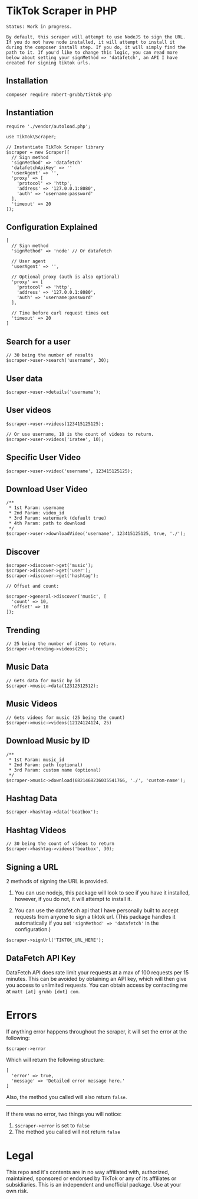 # TikTok Scraper in PHP

`Status: Work in progress.`

```
By default, this scraper will attempt to use NodeJS to sign the URL. If you do not have node installed, it will attempt to install it during the composer install step. If you do, it will simply find the path to it. If you'd like to change this logic, you can read more below about setting your signMethod => 'datafetch', an API I have created for signing tiktok urls.
```

## Installation

```
composer require robert-grubb/tiktok-php
```

## Instantiation

```
require './vendor/autoload.php';

use TikTok\Scraper;

// Instantiate TikTok Scraper library
$scraper = new Scraper([
  // Sign method
  'signMethod' => 'datafetch'
  'datafetchApiKey' => ''
  'userAgent' => '',
  'proxy' => [
    'protocol' => 'http',
    'address' => '127.0.0.1:8080',
    'auth' => 'username:password'
  ],
  'timeout' => 20
]);
```

## Configuration Explained

```
[
  // Sign method
  'signMethod' => 'node' // Or datafetch

  // User agent
  'userAgent' => '',

  // Optional proxy (auth is also optional)
  'proxy' => [
    'protocol' => 'http',
    'address' => '127.0.0.1:8080',
    'auth' => 'username:password'
  ],

  // Time before curl request times out
  'timeout' => 20
]
```

## Search for a user

```
// 30 being the number of results
$scraper->user->search('username', 30);
```

## User data

```
$scraper->user->details('username');
```

## User videos

```
$scraper->user->videos(123415125125);

// Or use username, 10 is the count of videos to return.
$scraper->user->videos('iratee', 10);
```

## Specific User Video

```
$scraper->user->video('username', 123415125125);
```

## Download User Video

```
/**
 * 1st Param: username
 * 2nd Param: video_id
 * 3rd Param: watermark (default true)
 * 4th Param: path to download
 */
$scraper->user->downloadVideo('username', 123415125125, true, './');
```

## Discover

```
$scraper->discover->get('music');
$scraper->discover->get('user');
$scraper->discover->get('hashtag');

// Offset and count:

$scraper->general->discover('music', [
  'count' => 10,
  'offset' => 10
]);

```

## Trending

```
// 25 being the number of items to return.
$scraper->trending->videos(25);
```

## Music Data

```
// Gets data for music by id
$scraper->music->data(12312512512);
```

## Music Videos

```
// Gets videos for music (25 being the count)
$scraper->music->videos(12124124124, 25)
```

## Download Music by ID

```
/**
 * 1st Param: music_id
 * 2nd Param: path (optional)
 * 3rd Param: custom name (optional)
 */
$scraper->music->download(6821468236035541766, './', 'custom-name');
```

## Hashtag Data

```
$scraper->hashtag->data('beatbox');
```

## Hashtag Videos

```
// 30 being the count of videos to return
$scraper->hashtag->videos('beatbox', 30);
```

## Signing a URL

2 methods of signing the URL is provided.

1. You can use nodejs, this package will look to see if you have it installed, however, if you do not, it will attempt to install it.

2. You can use the datafet.ch api that I have personally built to accept requests from anyone to sign a tiktok url. (This package handles it automatically if you set `'signMethod' => 'datafetch'` in the configuration.)

```
$scraper->signUrl('TIKTOK_URL_HERE');
```

## DataFetch API Key

DataFetch API does rate limit your requests at a max of 100 requests per 15 minutes. This can be avoided by obtaining an API key, which will then give you access to unlimited requests. You can obtain access by contacting me at `matt [at] grubb [dot] com`.

# Errors

If anything error happens throughout the scraper, it will set the error at the following:

```
$scraper->error
```

Which will return the following structure:

```
[
  'error' => true,
  'message' => 'Detailed error message here.'
]
```

Also, the method you called will also return `false`.

---------------

If there was no error, two things you will notice:

1. `$scraper->error` is set to `false`
2. The method you called will not return `false`

# Legal

This repo and it's contents are in no way affiliated with, authorized, maintained, sponsored or endorsed by TikTok or any of its affiliates or subsidiaries. This is an independent and unofficial package. Use at your own risk.
